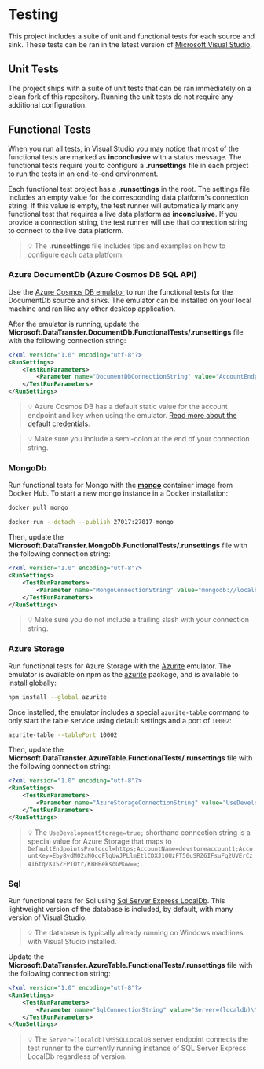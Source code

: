 # Testing

This project includes a suite of unit and functional tests for each source and sink. These tests can be ran in the latest version of [Microsoft Visual Studio][visual-studio].

## Unit Tests

The project ships with a suite of unit tests that can be ran immediately on a clean fork of this repository. Running the unit tests do not require any additional configuration.

## Functional Tests

When you run all tests, in Visual Studio you may notice that most of the functional tests are marked as **inconclusive** with a status message. The functional tests require you to configure a **.runsettings** file in each project to run the tests in an end-to-end environment.

Each functional test project has a **.runsettings** in the root. The settings file includes an empty value for the corresponding data platform's connection string. If this value is empty, the test runner will automatically mark any functional test that requires a live data platform as **inconclusive**. If you provide a connection string, the test runner will use that connection string to connect to the live data platform.

> 💡 The **.runsettings** file includes tips and examples on how to configure each data platform.

### Azure DocumentDb (Azure Cosmos DB SQL API)

Use the [Azure Cosmos DB emulator][azure-cosmos-db-emulator] to run the functional tests for the DocumentDb source and sinks. The emulator can be installed on your local machine and ran like any other desktop application.

After the emulator is running, update the **Microsoft.DataTransfer.DocumentDb.FunctionalTests/.runsettings** file with the following connection string:

```xml
<?xml version="1.0" encoding="utf-8"?>
<RunSettings>
    <TestRunParameters>
        <Parameter name="DocumentDbConnectionString" value="AccountEndpoint=https://localhost:8081;AccountKey=C2y6yDjf5/R+ob0N8A7Cgv30VRDJIWEHLM+4QDU5DE2nQ9nDuVTqobD4b8mGGyPMbIZnqyMsEcaGQy67XIw/Jw==;" />
    </TestRunParameters>
</RunSettings>
```

> 💡 Azure Cosmos DB has a default static value for the account endpoint and key when using the emulator. [Read more about the default credentials][azure-cosmos-db-emulator-credentials].

> 💡 Make sure you include a semi-colon at the end of your connection string.

### MongoDb

Run functional tests for Mongo with the **[mongo][mongo-docker]** container image from Docker Hub. To start a new mongo instance in a Docker installation:

```bash
docker pull mongo

docker run --detach --publish 27017:27017 mongo
```

Then, update the **Microsoft.DataTransfer.MongoDb.FunctionalTests/.runsettings** file with the following connection string:

```xml
<?xml version="1.0" encoding="utf-8"?>
<RunSettings>
    <TestRunParameters>
        <Parameter name="MongoConnectionString" value="mongodb://localhost:27017" />
    </TestRunParameters>
</RunSettings>
```

> 💡 Make sure you do not include a trailing slash with your connection string.

### Azure Storage

Run functional tests for Azure Storage with the [Azurite][azurite] emulator. The emulator is available on npm as the [azurite][azurite-npm] package, and is available to install globally:

```bash
npm install --global azurite
```

Once installed, the emulator includes a special ``azurite-table`` command to only start the table service using default settings and a port of ``10002``:

```bash
azurite-table --tablePort 10002
```

Then, update the **Microsoft.DataTransfer.AzureTable.FunctionalTests/.runsettings** file with the following connection string:

```xml
<?xml version="1.0" encoding="utf-8"?>
<RunSettings>
    <TestRunParameters>
        <Parameter name="AzureStorageConnectionString" value="UseDevelopmentStorage=true;" />
    </TestRunParameters>
</RunSettings>
```

> 💡 The ``UseDevelopmentStorage=true;`` shorthand connection string is a special value for Azure Storage that maps to ``DefaultEndpointsProtocol=https;AccountName=devstoreaccount1;AccountKey=Eby8vdM02xNOcqFlqUwJPLlmEtlCDXJ1OUzFT50uSRZ6IFsuFq2UVErCz4I6tq/K1SZFPTOtr/KBHBeksoGMGw==;``.

### Sql

Run functional tests for Sql using [Sql Server Express LocalDb][sql-express-localdb]. This lightweight version of the database is included, by default, with many version of Visual Studio.

> 💡 The database is typically already running on Windows machines with Visual Studio installed.

Update the **Microsoft.DataTransfer.AzureTable.FunctionalTests/.runsettings** file with the following connection string:

```xml
<?xml version="1.0" encoding="utf-8"?>
<RunSettings>
    <TestRunParameters>
        <Parameter name="SqlConnectionString" value="Server=(localdb)\MSSQLLocalDB;Integrated Security=true" />
    </TestRunParameters>
</RunSettings>
```

> 💡 The ``Server=(localdb)\MSSQLLocalDB`` server endpoint connects the test runner to the currently running instance of SQL Server Express LocalDb regardless of version.

[azure-cosmos-db-emulator]: https://docs.microsoft.com/azure/cosmos-db/local-emulator
[azure-cosmos-db-emulator-credentials]: https://docs.microsoft.com/azure/cosmos-db/local-emulator#authenticate-requests
[azurite]: https://docs.microsoft.com/azure/storage/common/storage-use-azurite
[azurite-credentials]: https://docs.microsoft.com/azure/storage/common/storage-use-azurite?#well-known-storage-account-and-key
[azurite-npm]: https://www.npmjs.com/package/azurite
[mongo-docker]: https://hub.docker.com/_/mongo
[sql-express-localdb]: https://docs.microsoft.com/sql/database-engine/configure-windows/sql-server-express-localdb
[visual-studio]: https://visualstudio.microsoft.com/
